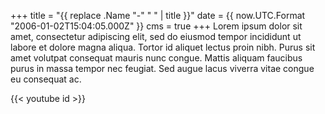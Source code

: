 +++
title = "{{ replace .Name "-" " " | title }}"
date = {{ now.UTC.Format "2006-01-02T15:04:05.000Z" }}
cms = true
+++
Lorem ipsum dolor sit amet, consectetur adipiscing elit, sed do eiusmod tempor incididunt ut labore et dolore magna aliqua. Tortor id aliquet lectus proin nibh. Purus sit amet volutpat consequat mauris nunc congue. Mattis aliquam faucibus purus in massa tempor nec feugiat. Sed augue lacus viverra vitae congue eu consequat ac.

{{< youtube id >}}
